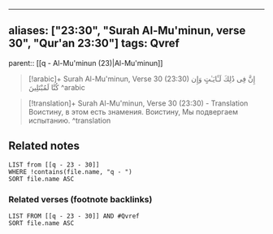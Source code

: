 
---
aliases: ["23:30", "Surah Al-Mu'minun, verse 30", "Qur'an 23:30"]
tags: Qvref
---

parent:: [[q - Al-Mu'minun (23)|Al-Mu'minun]]

> [!arabic]+ Surah Al-Mu'minun, Verse 30 (23:30)
> <span class="quran-arabic">إِنَّ فِى ذَٰلِكَ لَـَٔايَـٰتٍ وَإِن كُنَّا لَمُبْتَلِينَ</span>
^arabic

> [!translation]+ Surah Al-Mu'minun, Verse 30 (23:30) - Translation
> Воистину, в этом есть знамения. Воистину, Мы подвергаем испытанию.
^translation



## Related notes
```dataview
LIST from [[q - 23 - 30]]
WHERE !contains(file.name, "q - ")
SORT file.name ASC
```

### Related verses (footnote backlinks)
```dataview
LIST FROM [[q - 23 - 30]] AND #Qvref
SORT file.name ASC
```

